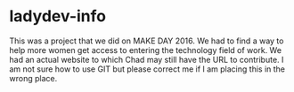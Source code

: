 # ladydev-info
This was a project that we did on MAKE DAY 2016. We had to find a way to help more women get access to entering the technology field of work. We had an actual website to which Chad may still have the URL to contribute.
I am not sure how to use GIT but please correct me if I am placing this in the wrong place.
